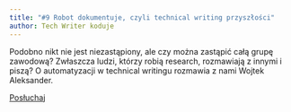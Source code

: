 ```yaml
---
title: "#9 Robot dokumentuje, czyli technical writing przyszłości"
author: Tech Writer koduje
---
```


Podobno nikt nie jest niezastąpiony, ale czy można zastąpić całą grupę zawodową? Zwłaszcza ludzi, którzy robią research, rozmawiają z innymi i piszą? O automatyzacji w technical writingu rozmawia z nami Wojtek Aleksander.

<a class="listenButton" href="https://anchor.fm/docdeveloper/episodes/9-Robot-dokumentuje--czyli-technical-writing-przyszoci-e7p204/a-at2688" target="_blank" rel="noopener noreferrer">Posłuchaj</a>
